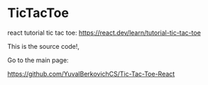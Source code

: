 # TicTacToe
react tutorial tic tac toe: https://react.dev/learn/tutorial-tic-tac-toe

This is the source code!, 

Go to the main page: 

https://github.com/YuvalBerkovichCS/Tic-Tac-Toe-React

